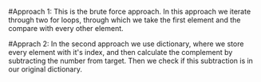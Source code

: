 #Approach 1:
This is the brute force approach. In this approach we iterate through two for loops, through which we take the
first element and the compare with every other element.

#Apprach 2:
In the second approach we use dictionary, where we store every element with it's index, and then calculate the complement by
subtracting the number from target. Then we check if this subtraction is in our original dictionary.
